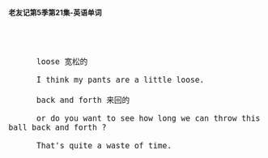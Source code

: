 #### 老友记第5季第21集-英语单词

<div style="font-size: 18px">
<br />

```

      loose 宽松的

      I think my pants are a little loose.

      back and forth 来回的

      or do you want to see how long we can throw this ball back and forth ?

      That's quite a waste of time.
```
<br />
</div>
